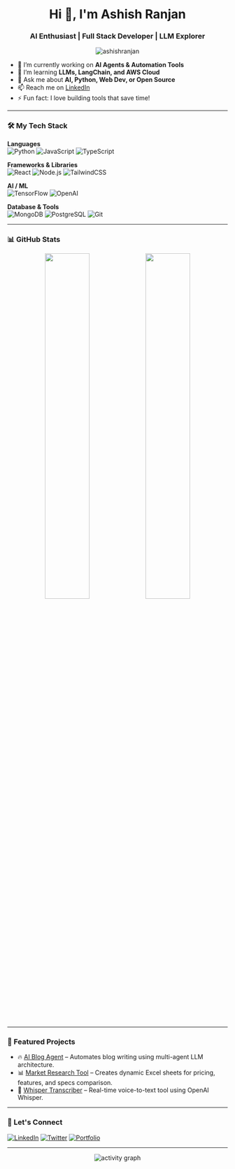 <h1 align="center">Hi 👋, I'm Ashish Ranjan</h1>
<h3 align="center">AI Enthusiast | Full Stack Developer | LLM Explorer</h3>

<p align="center">
  <img src="https://komarev.com/ghpvc/?username=ashishranjan&label=Profile%20views&color=0e75b6&style=flat" alt="ashishranjan" />
</p>

- 🔭 I’m currently working on **AI Agents & Automation Tools**  
- 🌱 I’m learning **LLMs, LangChain, and AWS Cloud**  
- 💬 Ask me about **AI, Python, Web Dev, or Open Source**  
- 📫 Reach me on [LinkedIn](https://linkedin.com/in/your-profile)  
- ⚡ Fun fact: I love building tools that save time!

---

### 🛠️ My Tech Stack

**Languages**  
![Python](https://img.shields.io/badge/Python-%233776AB.svg?style=for-the-badge&logo=python&logoColor=white)
![JavaScript](https://img.shields.io/badge/JavaScript-%23F7DF1E.svg?style=for-the-badge&logo=javascript&logoColor=black)
![TypeScript](https://img.shields.io/badge/TypeScript-%23007ACC.svg?style=for-the-badge&logo=typescript&logoColor=white)

**Frameworks & Libraries**  
![React](https://img.shields.io/badge/React-%2361DAFB.svg?style=for-the-badge&logo=react&logoColor=black)
![Node.js](https://img.shields.io/badge/Node.js-%23339933.svg?style=for-the-badge&logo=node.js&logoColor=white)
![TailwindCSS](https://img.shields.io/badge/TailwindCSS-%2338B2AC.svg?style=for-the-badge&logo=tailwind-css&logoColor=white)

**AI / ML**  
![TensorFlow](https://img.shields.io/badge/TensorFlow-%23FF6F00.svg?style=for-the-badge&logo=tensorflow&logoColor=white)
![OpenAI](https://img.shields.io/badge/OpenAI-%234400FF.svg?style=for-the-badge&logo=openai&logoColor=white)

**Database & Tools**  
![MongoDB](https://img.shields.io/badge/MongoDB-%234EA94B.svg?style=for-the-badge&logo=mongodb&logoColor=white)
![PostgreSQL](https://img.shields.io/badge/PostgreSQL-%23316192.svg?style=for-the-badge&logo=postgresql&logoColor=white)
![Git](https://img.shields.io/badge/Git-%23F05032.svg?style=for-the-badge&logo=git&logoColor=white)

---

### 📊 GitHub Stats

<p align="center">
  <img src="https://github-readme-stats.vercel.app/api?username=ashishranjan&show_icons=true&theme=radical" width="45%" />
  <img src="https://github-readme-streak-stats.herokuapp.com/?user=ashishranjan&theme=radical" width="45%" />
</p>

---

### 🧩 Featured Projects

- 🔥 [AI Blog Agent](https://github.com/ashishranjan/ai-blog-agent) – Automates blog writing using multi-agent LLM architecture.
- 📊 [Market Research Tool](https://github.com/ashishranjan/market-research-tool) – Creates dynamic Excel sheets for pricing, features, and specs comparison.
- 🧠 [Whisper Transcriber](https://github.com/ashishranjan/whisper-transcriber) – Real-time voice-to-text tool using OpenAI Whisper.

---

### 🔗 Let's Connect

[![LinkedIn](https://img.shields.io/badge/LinkedIn-%230077B5.svg?style=for-the-badge&logo=linkedin&logoColor=white)](https://linkedin.com/in/your-profile)
[![Twitter](https://img.shields.io/badge/Twitter-%231DA1F2.svg?style=for-the-badge&logo=twitter&logoColor=white)](https://twitter.com/yourprofile)
[![Portfolio](https://img.shields.io/badge/Portfolio-%23000000.svg?style=for-the-badge&logo=firefox&logoColor=white)](https://your-portfolio.com)

---

<!-- Footer -->
<p align="center">
  <img src="https://github-readme-activity-graph.cyclic.app/graph?username=ashishranjan&theme=react-dark" alt="activity graph" />
</p>
